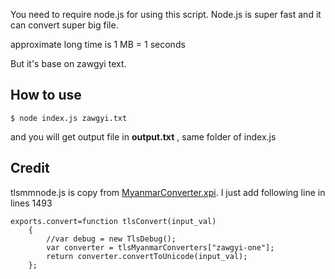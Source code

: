 You need to require node.js for using this script. Node.js is super fast and it can convert super big file.

approximate long time is 1 MB = 1 seconds

But it's base on zawgyi text.

How to use
----------

	$ node index.js zawgyi.txt

and you will get output file in **output.txt** , same folder of index.js

Credit
------

tlsmmnode.js is copy from [MyanmarConverter.xpi](http://www.thanlwinsoft.org/MyanmarConverter/ "MyanmarConverter"). I just add following line in lines 1493

	exports.convert=function tlsConvert(input_val)
        {
            //var debug = new TlsDebug();
            var converter = tlsMyanmarConverters["zawgyi-one"];
            return converter.convertToUnicode(input_val);
        };